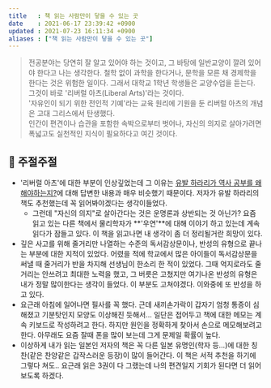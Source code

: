 ```yaml
---
title   : 책 읽는 사람만이 닿을 수 있는 곳  
date    : 2021-06-17 23:39:42 +0900
updated : 2021-07-23 16:11:34 +0900
aliases : ["책 읽는 사람만이 닿을 수 있는 곳"]
---  
```


> 전공분야는 당연히 잘 알고 있어야 하는 것이고, 그 바탕에 일반교양이 깔려 있어야 한다고 나는 생각한다. 철학 없이 과학을 한다거나, 문학을 모른 채 경제학을 한다는 것은 위험한 일이다. 그래서 대학교 1학년 학생들은 교양수업을 듣는다.  
> 그것이 바로 '리버럴 아츠(Liberal Arts)'라는 것이다.  
> '자유인이 되기 위한 전인적 기예'라는 교육 원리에 기원을 둔 리버럴 아츠의 개념은 고대 그리스에서 탄생했다.  
> 인간이 편견이나 습관을 포함한 속박으로부터 벗어나, 자신의 의지로 살아가려면 폭넓고도 실천적인 지식이 필요하다고 여긴 것이다.    


## 💬 주절주절  
- '리버럴 아츠'에 대한 부분이 인상깊었는데 그 이유는 [유발 하라리가 역사 공부를 왜 해야하는지?](https://youtu.be/5tJlij6q3Fo)에 대해 답변한 내용과 매우 비슷했기 때문이다. 저자가 유발 하라리의 책도 추천했는데 꼭 읽어봐야겠다는 생각이들었다.   
  - 그런데 "자신의 의지"로 살아간다는 것은 운명론과 상반되는 것 아닌가? 요즘 읽고 있는 다른 책에서 물리학자가 **'우연'**에 대해 이야기 하고 있는데 계속 읽다가 잠들고 있다. 이 책을 읽고나면 내 생각이 좀 더 정리될거란 희망이 있다. 
- 깊은 사고를 위해 줄거리만 나열하는 수준의 독서감상문이나, 반성의 유형으로 끝나는 부분에 대한 지적이 있었다. 어렸을 적에 학교에서 많은 아이들이 독서감상문을 써낼 때 줄거리가 반을 차지해 선생님이 한소리 한 적이 있었다. 그때 억지로라도 줄거리는 안쓰려고 최대한 노력을 했고, 그 버릇은 고쳤지만 여기나온 반성의 유형은 내가 정말 많이한다는 생각이 들었다. 이 부분도 고쳐야겠다. 이와중에 또 반성을 하고 있다.   
- 요근래 아침에 일어나면 필사를 꼭 했다. 근데 새끼손가락이 갑자기 엄청 통증이 심해졌고 기분탓인지 모양도 이상해진 듯해서... 일단은 접어두고 책에 대한 메모는 계속 키보드로 작성하려고 한다. 하지만 원인을 정확하게 찾아서 손으로 메모해보려고 한다. 아무래도 요즘 잘때 폰을 많이 보는데 그게 문제일 확률이 높다. 
- 이상하게 내가 읽는 일본인 저자의 책은 꼭 다른 일본 유명인(학자 등...)에 대한 칭찬(같은 찬양같은 갑작스러운 등장)이 많이 들어간다. 이 책은 서적 추천을 하기에 그렇다 쳐도.. 요근래 읽은 3권이 다 그랬는데 나의 편견일지 기회가 된다면 더 읽어보도록 하겠다.  
